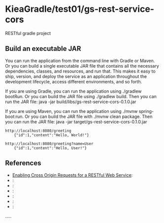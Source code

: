 KieaGradle/test01/gs-rest-service-cors
=================================

RESTful gradle project

Build an executable JAR
-----------------------
You can run the application from the command line with Gradle or Maven.
Or you can build a single executable JAR file that contains all the necessary dependencies,
classes, and resources, and run that.
This makes it easy to ship, version, and deploy the service as an application throughout
the development lifecycle, access different environments, and so forth.
  
If you are using Gradle, you can run the application using ./gradlew bootRun.
Or you can build the JAR file using ./gradlew build.
Then you can run the JAR file: java -jar build/libs/gs-rest-service-cors-0.1.0.jar
  
If you are using Maven, you can run the application using ./mvnw spring-boot:run.
Or you can build the JAR file with ./mvnw clean package. 
Then you can run the JAR file: java -jar target/gs-rest-service-cors-0.1.0.jar

```
http://localhost:8080/greeting
	{"id":1,"content":"Hello, World!"}

http://localhost:8080/greeting?name=User
	{"id":1,"content":"Hello, User!"}
```


References
----------
- [Enabling Cross Origin Requests for a RESTful Web Service](https://spring.io/guides/gs/rest-service-cors/ "Enabling Cross Origin Requests for a RESTful Web Service"):
- []( ""):
- []( ""):
- []( ""):
- []( ""):
- []( ""):
- []( ""):

.....



